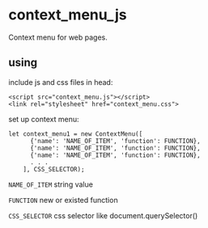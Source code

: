 # context_menu_js
Context menu for web pages.

## using
include js and css files in head:
    
    <script src="context_menu.js"></script>
  	<link rel="stylesheet" href="context_menu.css">

set up context menu:
    
    let context_menu1 = new ContextMenu([
		  {'name': 'NAME_OF_ITEM', 'function': FUNCTION},
		  {'name': 'NAME_OF_ITEM', 'function': FUNCTION},
		  {'name': 'NAME_OF_ITEM', 'function': FUNCTION},
		  . . .
		], CSS_SELECTOR);

`NAME_OF_ITEM` string value

`FUNCTION` new or existed function

`CSS_SELECTOR` css selector like document.querySelector()
